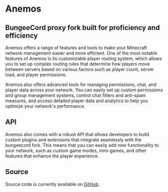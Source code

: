 Anemos
==========
BungeeCord proxy fork built for proficiency and efficiency 
--------------------------------------------------

Anemos offers a range of features and tools to make your Minecraft network management easier and more efficient. One of the most notable features of Anemos is its customizable player routing system, which allows you to set up complex routing rules that determine how players move between servers based on various factors such as player count, server load, and player permissions.

Anemos also offers advanced tools for managing permissions, chat, and player data across your network. You can easily set up custom permissions and group management systems, control chat filters and anti-spam measures, and access detailed player data and analytics to help you optimize your network's performance.

API
-----

Anemos also comes with a robust API that allows developers to build custom plugins and extensions that integrate seamlessly with the bungeecord fork. This means that you can easily add new functionality to your network, such as custom game modes, mini-games, and other features that enhance the player experience.

Source
------
Source code is currently available on [GitHub](https://github.com/Thentoxd/Anemos).
